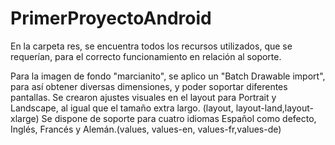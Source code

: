 # PrimerProyectoAndroid



En la carpeta res, se encuentra todos los recursos utilizados, que se requerían, para el correcto funcionamiento en relación al soporte.

Para la imagen de fondo "marcianito", se aplico un "Batch Drawable import", para así obtener diversas dimensiones, y poder soportar diferentes pantallas.
Se crearon ajustes visuales en el layout para Portrait y Landscape, al igual que el tamaño extra largo. (layout, layout-land,layout-xlarge)
Se dispone de soporte para cuatro idiomas Español como defecto, Inglés, Francés y Alemán.(values, values-en, values-fr,values-de)
